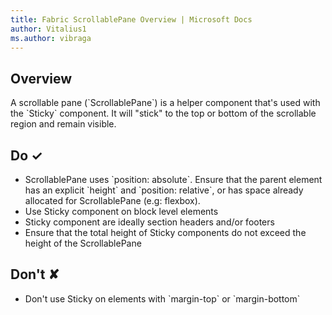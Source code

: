```yaml
---
title: Fabric ScrollablePane Overview | Microsoft Docs
author: Vitalius1
ms.author: vibraga
---
```


## Overview
A scrollable pane (&#x60;ScrollablePane&#x60;) is a helper component that&#39;s used with the &#x60;Sticky&#x60; component. It will &quot;stick&quot; to the top or bottom of the scrollable region and remain visible.



## Do &#10003;
- ScrollablePane uses &#x60;position: absolute&#x60;. Ensure that the parent element has an explicit &#x60;height&#x60; and &#x60;position: relative&#x60;, or has space already allocated for ScrollablePane (e.g: flexbox).
- Use Sticky component on block level elements
- Sticky component are ideally section headers and&#x2F;or footers
- Ensure that the total height of Sticky components do not exceed the height of the ScrollablePane


## Don't &#10008;
- Don&#39;t use Sticky on elements with &#x60;margin-top&#x60; or &#x60;margin-bottom&#x60;
